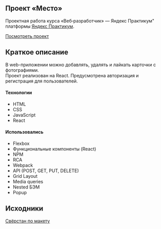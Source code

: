 ## Проект «Место»

Проектная работа курса «Веб‑разработчик» — Яндекс Практикум" платформы [Яндекс Практикум](https://practicum.yandex.ru/ "Яндекс Практикум").

[Посмотреть проект](https://agolubtsova.github.io/react-mesto-auth/)

## Краткое описание

В web-приложении можно добавлять, удалять и лайкать карточки с фотографиями.  
Проект реализован на React. Предусмотрена авторизация и регистрация для пользователей.

#### Технологии

- HTML
- CSS
- JavaScript
- React

#### Использовались

- Flexbox
- Функциональные компоненты (React)
- NPM
- RCA
- Webpack
- API (POST, GET, PUT, DELETE)
- Grid Layout
- Media queries
- Nested БЭМ
- Popup

## Исходники

[Свёрстан по макету](https://www.figma.com/file/5H3gsn5lIGPwzBPby9jAOo/Sprint-14-RU?node-id=0%3A1)
